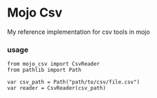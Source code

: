 # Mojo Csv

My reference implementation for csv tools in mojo

### usage

```mojo
from mojo_csv import CsvReader
from pathlib import Path

var csv_path = Path("path/to/csv/file.csv")
var reader = CsvReader(csv_path)
```
